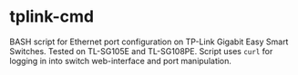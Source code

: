 # tplink-cmd

BASH script for Ethernet port configuration on TP-Link Gigabit Easy Smart Switches.
Tested on TL-SG105E and TL-SG108PE.
Script uses `curl` for logging in into switch web-interface and port manipulation.
